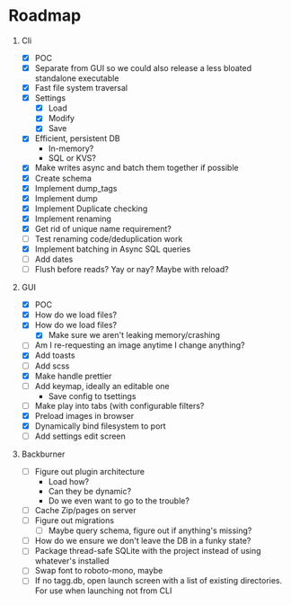 # Roadmap

1. Cli

    - [x] POC
    - [x] Separate from GUI so we could also release a less bloated standalone executable
    - [x] Fast file system traversal
    - [x] Settings
        - [x] Load
        - [x] Modify
        - [x] Save
    - [x] Efficient, persistent DB
        - In-memory?
        - SQL or KVS?
    - [x] Make writes async and batch them together if possible
    - [x] Create schema
    - [x] Implement dump_tags
    - [x] Implement dump
    - [x] Implement Duplicate checking
    - [x] Implement renaming
    - [x] Get rid of unique name requirement?
    - [ ] Test renaming code/deduplication work
    - [x] Implement batching in Async SQL queries
    - [ ] Add dates
    - [ ] Flush before reads? Yay or nay? Maybe with reload?

2. GUI

    - [x] POC
    - [x] How do we load files?
    - [x] How do we load files?
        - [x] Make sure we aren't leaking memory/crashing
    - [ ] Am I re-requesting an image anytime I change anything?
    - [x] Add toasts
    - [ ] Add scss
    - [x] Make handle prettier
    - [ ] Add keymap, ideally an editable one
        - Save config to tsettings
    - [ ] Make play into tabs (with configurable filters?
    - [x] Preload images in browser
    - [x] Dynamically bind filesystem to port
    - [ ] Add settings edit screen

3. Backburner
    - [ ] Figure out plugin architecture
        - Load how?
        - Can they be dynamic?
        - Do we even want to go to the trouble?
    - [ ] Cache Zip/pages on server
    - [ ] Figure out migrations
        - [ ] Maybe query schema, figure out if anything's missing?
    - [ ] How do we ensure we don't leave the DB in a funky state?
    - [ ] Package thread-safe SQLite with the project instead of using whatever's installed
    - [ ] Swap font to roboto-mono, maybe
    - [ ] If no tagg.db, open launch screen with a list of existing directories. For use when launching not from CLI
